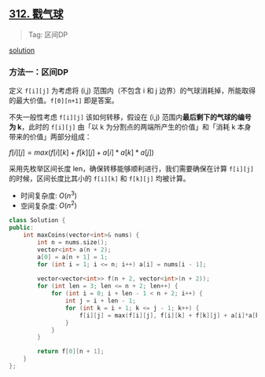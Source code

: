 ## [312. 戳气球](https://leetcode.cn/problems/burst-balloons/description/)

> Tag: 区间DP

[solution](https://leetcode.cn/problems/burst-balloons/solutions/1930450/by-ac_oier-9r9c/)

### 方法一：区间DP

定义 `f[i][j]` 为考虑将 (i,j) 范围内（不包含 i 和 j 边界）的气球消耗掉，所能取得的最大价值。`f[0][n+1]` 即是答案。

不失一般性考虑 `f[i][j]` 该如何转移，假设在 (i,j) 范围内**最后剩下的气球的编号为 k**，此时的 `f[i][j]` 由「以 k 为分割点的两端所产生的价值」和「消耗 k 本身带来的价值」两部分组成：

$f[i][j] = max(f[i][k] + f[k][j] + a[i]*a[k]*a[j])$

采用先枚举区间长度 len，确保转移能够顺利进行，我们需要确保在计算 `f[i][j]` 的时候，区间长度比其小的 `f[i][k]` 和 `f[k][j]` 均被计算。

* 时间复杂度: ${O(n^3)}$
* 空间复杂度: ${O(n^2)}$
```cpp
class Solution {
public:
    int maxCoins(vector<int>& nums) {
        int n = nums.size();
        vector<int> a(n + 2);
        a[0] = a[n + 1] = 1;
        for (int i = 1; i <= n; i++) a[i] = nums[i - 1];
        
        vector<vector<int>> f(n + 2, vector<int>(n + 2));
        for (int len = 3; len <= n + 2; len++) {
            for (int i = 0; i + len - 1 < n + 2; i++) {
                int j = i + len - 1;
                for (int k = i + 1; k <= j - 1; k++) {
                    f[i][j] = max(f[i][j], f[i][k] + f[k][j] + a[i]*a[k]*a[j]);
                }
            }
        }

        return f[0][n + 1];
    }
};
```